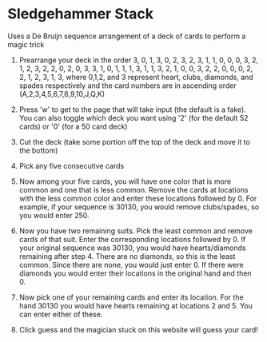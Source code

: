 # Sledgehammer Stack
Uses a De Bruijn sequence arrangement of a deck of cards to perform a magic trick

1) Prearrange your deck in the order 3, 0, 1, 3, 0, 2, 3, 2, 3, 1, 1, 0, 0, 0, 3, 2, 1, 2, 3, 2, 2, 0, 2, 0, 3, 3, 1, 0, 1, 1, 1, 3, 1, 1, 3, 2, 1, 0, 0, 3, 2, 2, 0, 0, 0, 2, 2, 1, 2, 3, 1, 3, where 0,1,2, and 3 represent heart, clubs, diamonds, and spades respectively and the card numbers are in ascending order (A,2,3,4,5,6,7,8,9,10,J,Q,K)

2) Press 'w' to get to the page that will take input (the default is a fake). You can also toggle which deck you want using '2' (for the default 52 cards) or '0' (for a 50 card deck)

3) Cut the deck (take some portion off the top of the deck and move it to the bottom)

4) Pick any five consecutive cards

5) Now among your five cards, you will have one color that is more common and one that is less common. Remove the cards at locations with the less common color and enter these locations followed by 0. For example, if your sequence is 30130, you would remove clubs/spades, so you would enter 250.

6) Now you have two remaining suits. Pick the least common and remove cards of that suit. Enter the corresponding locations followed by 0. If your original sequence was 30130, you would have hearts/diamonds remaining after step 4. There are no diamonds, so this is the least common. Since there are none, you would just enter 0. If there were diamonds you would enter their locations in the original hand and then 0.

7) Now pick one of your remaining cards and enter its location. For the hand 30130 you would have hearts remaining at locations 2 and 5. You can enter either of these.

8) Click guess and the magician stuck on this website will guess your card!
